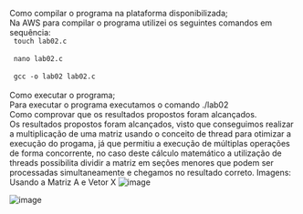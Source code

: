 Como compilar o programa na plataforma disponibilizada; <br>
Na AWS para compilar o programa utilizei os seguintes comandos em sequência:  <br>
<code> touch lab02.c  </code>  <br> <br>
<code> nano lab02.c </code>  <br> <br>
<code> gcc -o lab02 lab02.c </code>  <br> <br>
Como executar o programa;  <br>
Para executar o programa executamos o comando  ./lab02   <br>
Como comprovar que os resultados propostos foram alcançados.  <br>
Os resultados propostos foram alcançados, visto que conseguimos realizar a multiplicação de uma matriz usando o conceito de thread para otimizar a execução do progama, já que permitiu a execução de múltiplas operações de forma concorrente, no caso deste cálculo matemático a utilização de threads possibilita dividir a matriz em seções menores que podem ser processadas simultaneamente e chegamos no resultado correto.
Imagens:  <br> 
Usando a Matriz A e Vetor X
![image](https://github.com/eduardomarui/computacao_paralela/assets/105756443/01a73b7e-516e-4924-8ed6-a7fe9456d6e5) <br>

![image](https://github.com/eduardomarui/computacao_paralela/assets/105756443/9034cf15-adbf-4675-8ede-2650f11f1d83) <br>
